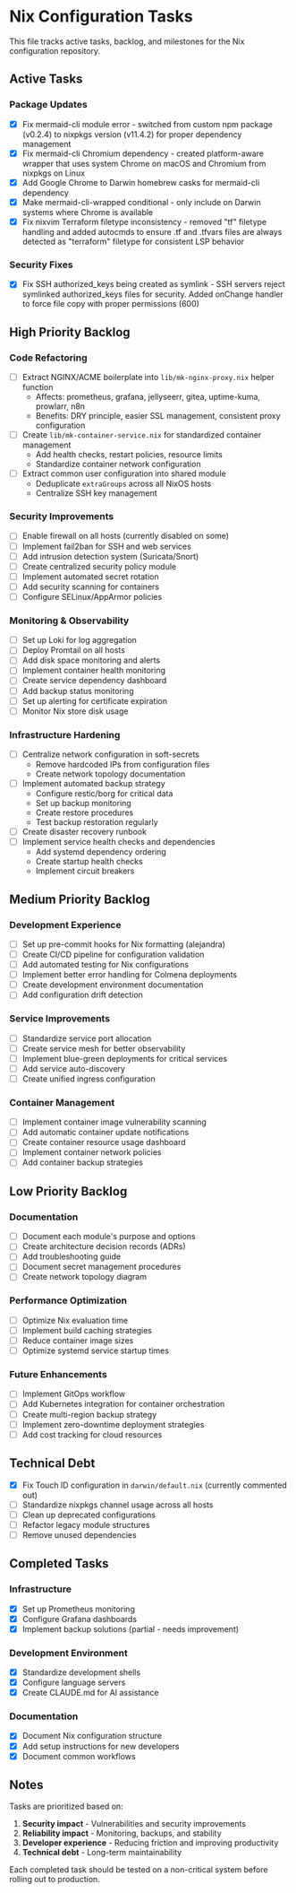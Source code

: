 # Nix Configuration Tasks

This file tracks active tasks, backlog, and milestones for the Nix configuration repository.

## Active Tasks

### Package Updates

- [x] Fix mermaid-cli module error - switched from custom npm package (v0.2.4) to nixpkgs version (v11.4.2) for proper dependency management
- [x] Fix mermaid-cli Chromium dependency - created platform-aware wrapper that uses system Chrome on macOS and Chromium from nixpkgs on Linux
- [x] Add Google Chrome to Darwin homebrew casks for mermaid-cli dependency
- [x] Make mermaid-cli-wrapped conditional - only include on Darwin systems where Chrome is available
- [x] Fix nixvim Terraform filetype inconsistency - removed "tf" filetype handling and added autocmds to ensure .tf and .tfvars files are always detected as "terraform" filetype for consistent LSP behavior

### Security Fixes

- [x] Fix SSH authorized_keys being created as symlink - SSH servers reject symlinked authorized_keys files for security. Added onChange handler to force file copy with proper permissions (600)

## High Priority Backlog

### Code Refactoring

- [ ] Extract NGINX/ACME boilerplate into `lib/mk-nginx-proxy.nix` helper function
  - Affects: prometheus, grafana, jellyseerr, gitea, uptime-kuma, prowlarr, n8n
  - Benefits: DRY principle, easier SSL management, consistent proxy configuration
- [ ] Create `lib/mk-container-service.nix` for standardized container management
  - Add health checks, restart policies, resource limits
  - Standardize container network configuration
- [ ] Extract common user configuration into shared module
  - Deduplicate `extraGroups` across all NixOS hosts
  - Centralize SSH key management

### Security Improvements

- [ ] Enable firewall on all hosts (currently disabled on some)
- [ ] Implement fail2ban for SSH and web services
- [ ] Add intrusion detection system (Suricata/Snort)
- [ ] Create centralized security policy module
- [ ] Implement automated secret rotation
- [ ] Add security scanning for containers
- [ ] Configure SELinux/AppArmor policies

### Monitoring & Observability

- [ ] Set up Loki for log aggregation
- [ ] Deploy Promtail on all hosts
- [ ] Add disk space monitoring and alerts
- [ ] Implement container health monitoring
- [ ] Create service dependency dashboard
- [ ] Add backup status monitoring
- [ ] Set up alerting for certificate expiration
- [ ] Monitor Nix store disk usage

### Infrastructure Hardening

- [ ] Centralize network configuration in soft-secrets
  - Remove hardcoded IPs from configuration files
  - Create network topology documentation
- [ ] Implement automated backup strategy
  - Configure restic/borg for critical data
  - Set up backup monitoring
  - Create restore procedures
  - Test backup restoration regularly
- [ ] Create disaster recovery runbook
- [ ] Implement service health checks and dependencies
  - Add systemd dependency ordering
  - Create startup health checks
  - Implement circuit breakers

## Medium Priority Backlog

### Development Experience

- [ ] Set up pre-commit hooks for Nix formatting (alejandra)
- [ ] Create CI/CD pipeline for configuration validation
- [ ] Add automated testing for Nix configurations
- [ ] Implement better error handling for Colmena deployments
- [ ] Create development environment documentation
- [ ] Add configuration drift detection

### Service Improvements

- [ ] Standardize service port allocation
- [ ] Create service mesh for better observability
- [ ] Implement blue-green deployments for critical services
- [ ] Add service auto-discovery
- [ ] Create unified ingress configuration

### Container Management

- [ ] Implement container image vulnerability scanning
- [ ] Add automatic container update notifications
- [ ] Create container resource usage dashboard
- [ ] Implement container network policies
- [ ] Add container backup strategies

## Low Priority Backlog

### Documentation

- [ ] Document each module's purpose and options
- [ ] Create architecture decision records (ADRs)
- [ ] Add troubleshooting guide
- [ ] Document secret management procedures
- [ ] Create network topology diagram

### Performance Optimization

- [ ] Optimize Nix evaluation time
- [ ] Implement build caching strategies
- [ ] Reduce container image sizes
- [ ] Optimize systemd service startup times

### Future Enhancements

- [ ] Implement GitOps workflow
- [ ] Add Kubernetes integration for container orchestration
- [ ] Create multi-region backup strategy
- [ ] Implement zero-downtime deployment strategies
- [ ] Add cost tracking for cloud resources

## Technical Debt

- [x] Fix Touch ID configuration in `darwin/default.nix` (currently commented out)
- [ ] Standardize nixpkgs channel usage across all hosts
- [ ] Clean up deprecated configurations
- [ ] Refactor legacy module structures
- [ ] Remove unused dependencies

## Completed Tasks

### Infrastructure

- [x] Set up Prometheus monitoring
- [x] Configure Grafana dashboards
- [x] Implement backup solutions (partial - needs improvement)

### Development Environment

- [x] Standardize development shells
- [x] Configure language servers
- [x] Create CLAUDE.md for AI assistance

### Documentation

- [x] Document Nix configuration structure
- [x] Add setup instructions for new developers
- [x] Document common workflows

## Notes

Tasks are prioritized based on:
1. **Security impact** - Vulnerabilities and security improvements
2. **Reliability impact** - Monitoring, backups, and stability
3. **Developer experience** - Reducing friction and improving productivity
4. **Technical debt** - Long-term maintainability

Each completed task should be tested on a non-critical system before rolling out to production.